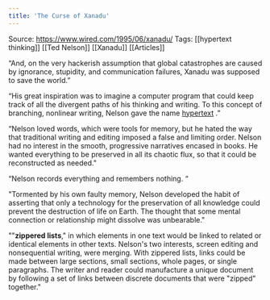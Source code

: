 ```yaml
---
title: 'The Curse of Xanadu'
---
```


Source: https://www.wired.com/1995/06/xanadu/ Tags: [[hypertext thinking]] [[Ted Nelson]] [[Xanadu]] [[Articles]]

“And, on the very hackerish assumption that global catastrophes are caused by ignorance, stupidity, and communication failures, Xanadu was supposed to save the world.”

“His great inspiration was to imagine a computer program that could keep track of all the divergent paths of his thinking and writing. To this concept of branching, nonlinear writing, Nelson gave the name [hypertext](https://www.wired.com/1995/06/xanadu/#4) .”

“Nelson loved words, which were tools for memory, but he hated the way that traditional writing and editing imposed a false and limiting order. Nelson had no interest in the smooth, progressive narratives encased in books. He wanted everything to be preserved in all its chaotic flux, so that it could be reconstructed as needed."

“Nelson records everything and remembers nothing. “

"Tormented by his own faulty memory, Nelson developed the habit of asserting that only a technology for the preservation of all knowledge could prevent the destruction of life on Earth. The thought that some mental connection or relationship might dissolve was unbearable."

""**zippered lists**," in which elements in one text would be linked to related or identical elements in other texts. Nelson's two interests, screen editing and nonsequential writing, were merging. With zippered lists, links could be made between large sections, small sections, whole pages, or single paragraphs. The writer and reader could manufacture a unique document by following a set of links between discrete documents that were "zipped" together."

